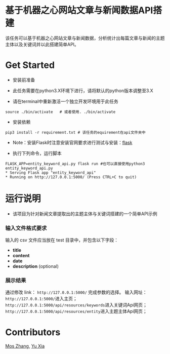 # 基于机器之心网站文章与新闻数据API搭建

该任务可以基于机器之心网站文章与新闻数据，分析统计出每篇文章与新闻的主题主体以及关键词并以此搭建简单API。

# Get Started

- 安装前准备

* 此任务需要在python3.X环境下进行，请将默认的python版本调整至3.X

* 请在terminal中重新激活一个独立开发环境用于此任务

```shell
source ./bin/activate   # 或者使用. ./bin/activate
```

- 安装依赖

```shell
pip3 install -r requirement.txt # 该任务的equirement在api文件夹中
```
* Note：安装Flask时注意安装官网要求进行测试与安装：[flask](http://flask.pocoo.org/)

- 执行下列命令，运行脚本
```shell
FLASK_APP=entity_keyword_api.py flask run #也可以直接使用python3 entity_keyword_api.py
* Serving Flask app "entity_keyword_api"
* Running on http://127.0.0.1:5000/ (Press CTRL+C to quit)
```

# 运行说明

* 该项目为针对新闻文章提取出的主题主体与关键词搭建的一个简单API示例

### 输入文件格式要求

输入的 csv 文件应当放在 test 目录中，并包含以下字段：
- **title**
- **content**
- **date**
- **description** (optional)

### 展示结果

通过修改 link： ```http://127.0.0.1:5000/```  完成参数的选择。
输入网址：```http://127.0.0.1:5000/```进入主页；```http://127.0.0.1:5000/api/resources/keywords```进入关键词Api网页；```http://127.0.0.1:5000/api/resources/entity```进入主题主体Api网页；

# Contributors
[Mos Zhang](https://github.com/mosroot), [Yu Xia](https://github.com/rainyuxia0112)
